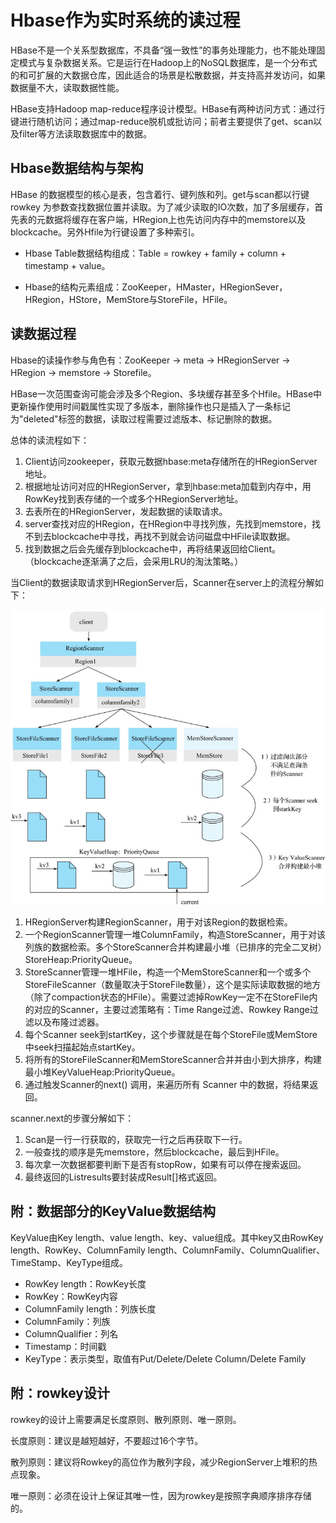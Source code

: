 # Hbase作为实时系统的读过程

HBase不是一个关系型数据库，不具备“强一致性”的事务处理能力，也不能处理固定模式与复杂数据关系。它是运行在Hadoop上的NoSQL数据库，是一个分布式的和可扩展的大数据仓库，因此适合的场景是松散数据，并支持高并发访问，如果数据量不大，读取数据性能。

HBase支持Hadoop map-reduce程序设计模型。HBase有两种访问方式：通过行键进行随机访问；通过map-reduce脱机或批访问；前者主要提供了get、scan以及filter等方法读取数据库中的数据。

## Hbase数据结构与架构

HBase 的数据模型的核心是表，包含着行、键列族和列。get与scan都以行键rowkey 为参数查找数据位置并读取。为了减少读取的IO次数，加了多层缓存，首先表的元数据将缓存在客户端，HRegion上也先访问内存中的memstore以及blockcache。另外Hfile为行键设置了多种索引。

- Hbase Table数据结构组成：Table = rowkey + family + column + timestamp + value。

- Hbase的结构元素组成：ZooKeeper，HMaster，HRegionSever，HRegion，HStore，MemStore与StoreFile，HFile。

## 读数据过程

Hbase的读操作参与角色有：ZooKeeper -> meta -> HRegionServer -> HRegion -> memstore -> Storefile。

HBase一次范围查询可能会涉及多个Region、多块缓存甚至多个Hfile。HBase中更新操作使用时间戳属性实现了多版本，删除操作也只是插入了一条标记为"deleted"标签的数据，读取过程需要过滤版本、标记删除的数据。

总体的读流程如下：

1. Client访问zookeeper，获取元数据hbase:meta存储所在的HRegionServer地址。
2. 根据地址访问对应的HRegionServer，拿到hbase:meta加载到内存中，用RowKey找到表存储的一个或多个HRegionServer地址。
3. 去表所在的HRegionServer，发起数据的读取请求。
4. server查找对应的HRegion，在HRegion中寻找列族，先找到memstore，找不到去blockcache中寻找，再找不到就会访问磁盘中HFile读取数据。
5. 找到数据之后会先缓存到blockcache中，再将结果返回给Client。（blockcache逐渐满了之后，会采用LRU的淘汰策略。）

当Client的数据读取请求到HRegionServer后，Scanner在server上的流程分解如下：

![hbase_data_read_class_process](hbase_data_read_class_process.png)

1. HRegionServer构建RegionScanner，用于对该Region的数据检索。
2. 一个RegionScanner管理一堆ColumnFamily，构造StoreScanner，用于对该列族的数据检索。多个StoreScanner合并构建最小堆（已排序的完全二叉树）StoreHeap:PriorityQueue<StoreScanner>。
3. StoreScanner管理一堆HFile，构造一个MemStoreScanner和一个或多个StoreFileScanner（数量取决于StoreFile数量），这个是实际读取数据的地方（除了compaction状态的HFile）。需要过滤掉RowKey一定不在StoreFile内的对应的Scanner，主要过滤策略有：Time Range过滤、Rowkey Range过滤以及布隆过滤器。
4. 每个Scanner seek到startKey，这个步骤就是在每个StoreFile或MemStore中seek扫描起始点startKey。
5. 将所有的StoreFileScanner和MemStoreScanner合并并由小到大排序，构建最小堆KeyValueHeap:PriorityQueue<KeyValueScanner>。
6. 通过触发Scanner的next() 调用，来遍历所有 Scanner 中的数据，将结果返回。

scanner.next的步骤分解如下：

1. Scan是一行一行获取的，获取完一行之后再获取下一行。
2. 一般查找的顺序是先memstore，然后blockcache，最后到HFile。
3. 每次拿一次数据都要判断下是否有stopRow，如果有可以停在搜索返回。
4. 最终返回的List<Cell>results要封装成Result[]格式返回。



## 附：数据部分的KeyValue数据结构

KeyValue由Key length、value length、key、value组成。其中key又由RowKey length、RowKey、ColumnFamily length、ColumnFamily、ColumnQualifier、TimeStamp、KeyType组成。

- RowKey length：RowKey长度
- RowKey：RowKey内容
- ColumnFamily length：列族长度
- ColumnFamily：列族
- ColumnQualifier：列名
- Timestamp：时间戳
- KeyType：表示类型，取值有Put/Delete/Delete Column/Delete Family



## 附：rowkey设计

rowkey的设计上需要满足长度原则、散列原则、唯一原则。

长度原则：建议是越短越好，不要超过16个字节。

散列原则：建议将Rowkey的高位作为散列字段，减少RegionServer上堆积的热点现象。

唯一原则：必须在设计上保证其唯一性，因为rowkey是按照字典顺序排序存储的。

